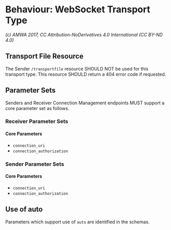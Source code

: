 # Behaviour: WebSocket Transport Type

_(c) AMWA 2017, CC Attribution-NoDerivatives 4.0 International (CC BY-ND 4.0)_

## Transport File Resource

The Sender `/transportfile` resource SHOULD NOT be used for this transport type. This resource SHOULD return a 404 error code if requested.

## Parameter Sets

Senders and Receiver Connection Management endpoints MUST support a core parameter set as follows.

### Receiver Parameter Sets

#### Core Parameters

- `connection_uri`
- `connection_authorization`

### Sender Parameter Sets

#### Core Parameters

- `connection_uri`
- `connection_authorization`

## Use of auto

Parameters which support use of `auto` are identified in the schemas.
